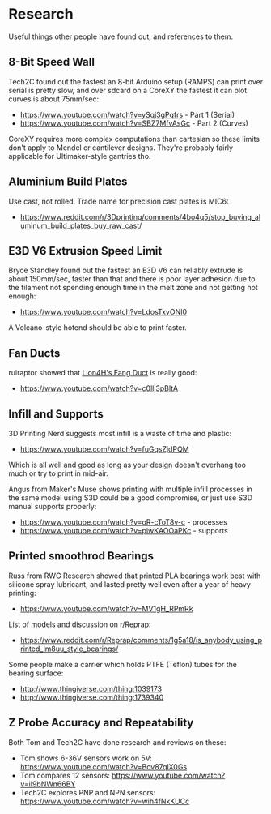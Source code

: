 # Research

Useful things other people have found out, and references to them.

## 8-Bit Speed Wall

Tech2C found out the fastest an 8-bit Arduino setup (RAMPS) can print over serial is pretty slow, and over sdcard on a CoreXY the fastest it can plot curves is about 75mm/sec:

* https://www.youtube.com/watch?v=ySqj3gPqfrs - Part 1 (Serial)
* https://www.youtube.com/watch?v=SBZ7MfvAsGc - Part 2 (Curves)

CoreXY requires more complex computations than cartesian so these limits don't apply to Mendel or cantilever designs. They're probably fairly applicable for Ultimaker-style gantries tho.

## Aluminium Build Plates

Use cast, not rolled. Trade name for precision cast plates is MIC6:

* https://www.reddit.com/r/3Dprinting/comments/4bo4q5/stop_buying_aluminum_build_plates_buy_raw_cast/

## E3D V6 Extrusion Speed Limit

Bryce Standley found out the fastest an E3D V6 can reliably extrude is about 150mm/sec, faster than that and there is poor layer adhesion due to the filament not spending enough time in the melt zone and not getting hot enough:

* https://www.youtube.com/watch?v=LdosTxvONI0

A Volcano-style hotend should be able to print faster.

## Fan Ducts

ruiraptor showed that [Lion4H's Fang Duct](http://www.thingiverse.com/thing:2175956) is really good:

* https://www.youtube.com/watch?v=c0llj3pBltA

## Infill and Supports

3D Printing Nerd suggests most infill is a waste of time and plastic:

* https://www.youtube.com/watch?v=fuGqsZjdPQM

Which is all well and good as long as your design doesn't overhang too much or try to print in mid-air.

Angus from Maker's Muse shows printing with multiple infill processes in the same model using S3D could be a good compromise, or just use S3D manual supports properly:

* https://www.youtube.com/watch?v=oR-cToT8v-c - processes
* https://www.youtube.com/watch?v=piwKAOOaPKc - supports

## Printed smoothrod Bearings

Russ from RWG Research showed that printed PLA bearings work best with silicone spray lubricant, and lasted pretty well even after a year of heavy printing:

* https://www.youtube.com/watch?v=MV1gH_RPmRk

List of models and discussion on r/Reprap:

* https://www.reddit.com/r/Reprap/comments/1g5a18/is_anybody_using_printed_lm8uu_style_bearings/

Some people make a carrier which holds PTFE (Teflon) tubes for the bearing surface:

* http://www.thingiverse.com/thing:1039173
* http://www.thingiverse.com/thing:1739340

## Z Probe Accuracy and Repeatability

Both Tom and Tech2C have done research and reviews on these:

* Tom shows 6-36V sensors work on 5V: https://www.youtube.com/watch?v=Bov87qlX0Gs
* Tom compares 12 sensors: https://www.youtube.com/watch?v=il9bNWn66BY
* Tech2C explores PNP and NPN sensors: https://www.youtube.com/watch?v=wih4fNkKUCc